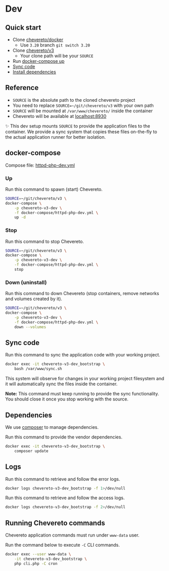 # Dev

## Quick start

* Clone [chevereto/docker](https://github.com/chevereto/docker)
  * Use `3.20` branch `git switch 3.20`
* Clone [chevereto/v3](https://github.com/chevereto/v3)
  * Your clone path will be your `SOURCE`
* Run [docker-compose up](#up)
* [Sync code](#sync-code)
* [Install dependencies](#dependencies)

## Reference

* `SOURCE` is the absolute path to the cloned chevereto project
* You need to replace `SOURCE=~/git/chevereto/v3` with your own path
* `SOURCE` will be mounted at `/var/www/chevereto/` inside the container
* Chevereto will be available at [localhost:8930](http://localhost:8930)

✨ This dev setup mounts `SOURCE` to provide the application files to the container. We provide a sync system that copies these files on-the-fly to the actual application runner for better isolation.

## docker-compose

Compose file: [httpd-php-dev.yml](docker-compose/httpd-php-dev.yml)

### Up

Run this command to spawn (start) Chevereto.

```sh
SOURCE=~/git/chevereto/v3 \
docker-compose \
    -p chevereto-v3-dev \
    -f docker-compose/httpd-php-dev.yml \
    up -d
```

### Stop

Run this command to stop Chevereto.

```sh
SOURCE=~/git/chevereto/v3 \
docker-compose \
    -p chevereto-v3-dev \
    -f docker-compose/httpd-php-dev.yml \
    stop
```

### Down (uninstall)

Run this command to down Chevereto (stop containers, remove networks and volumes created by it).

```sh
SOURCE=~/git/chevereto/v3 \
docker-compose \
    -p chevereto-v3-dev \
    -f docker-compose/httpd-php-dev.yml \
    down --volumes
```

## Sync code

Run this command to sync the application code with your working project.

```sh
docker exec -it chevereto-v3-dev_bootstrap \
    bash /var/www/sync.sh
```

This system will observe for changes in your working project filesystem and it will automatically sync the files inside the container.

**Note:** This command must keep running to provide the sync functionality. You should close it once you stop working with the source.

## Dependencies

We use [composer](https://getcomposer.org) to manage dependencies.

Run this command to provide the vendor dependencies.

```sh
docker exec -it chevereto-v3-dev_bootstrap \
    composer update
```

## Logs

Run this command to retrieve and follow the error logs.

```sh
docker logs chevereto-v3-dev_bootstrap -f 1>/dev/null
```

Run this command to retrieve and follow the access logs.

```sh
docker logs chevereto-v3-dev_bootstrap -f 2>/dev/null
```

## Running Chevereto commands

Chevereto application commands must run under `www-data` user.

Run the command below to execute `-C` CLI commands.

```sh
docker exec --user www-data \
    -it chevereto-v3-dev_bootstrap \
    php cli.php -C cron
```

